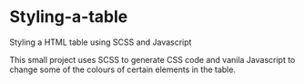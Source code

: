 # Styling-a-table
Styling a HTML table using SCSS and Javascript

This small project uses SCSS to generate CSS code and vanila Javascript to change some of the colours of certain elements in the table. 
